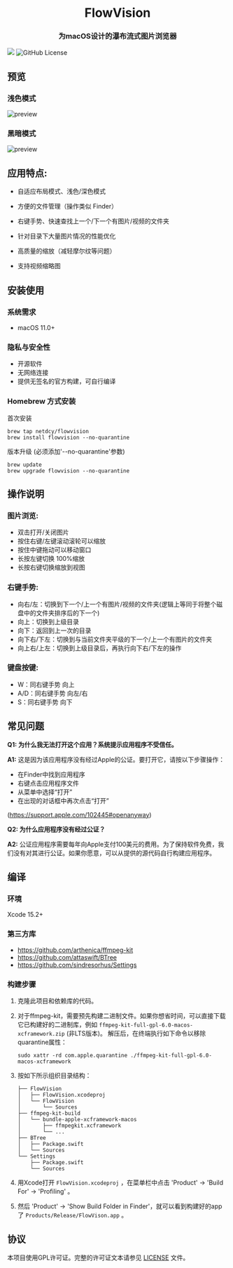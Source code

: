 <p align="center">
<h1 align="center">FlowVision</h1>
<h3 align="center">为macOS设计的瀑布流式图片浏览器</h3> 
</p>

[![](https://img.shields.io/github/release/netdcy/FlowVision.svg)](https://github.com/netdcy/FlowVision/releases/latest?color=blue "GitHub release") ![GitHub License](https://img.shields.io/github/license/netdcy/FlowVision?color=blue)

## 预览

### 浅色模式
![preview](https://netdcy.github.io/FlowVision/docs/preview_2.png)

### 黑暗模式
![preview](https://netdcy.github.io/FlowVision/docs/preview_1.png)

## 应用特点:

 - 自适应布局模式、浅色/深色模式

 - 方便的文件管理（操作类似 Finder）

 - 右键手势、快速查找上一个/下一个有图片/视频的文件夹

 - 针对目录下大量图片情况的性能优化

 - 高质量的缩放（减轻摩尔纹等问题）

 - 支持视频缩略图

## 安装使用

### 系统需求

 - macOS 11.0+

### 隐私与安全性

 - 开源软件
 - 无网络连接
 - 提供无签名的官方构建，可自行编译

### Homebrew 方式安装

首次安装
```
brew tap netdcy/flowvision
brew install flowvision --no-quarantine
```
版本升级 (必须添加'--no-quarantine'参数)
```
brew update
brew upgrade flowvision --no-quarantine
```

## 操作说明

### 图片浏览:
 - 双击打开/关闭图片
 - 按住右键/左键滚动滚轮可以缩放
 - 按住中键拖动可以移动窗口
 - 长按左键切换 100%缩放
 - 长按右键切换缩放到视图
### 右键手势:
 - 向右/左：切换到下一个/上一个有图片/视频的文件夹(逻辑上等同于将整个磁盘中的文件夹排序后的下一个)
 - 向上：切换到上级目录
 - 向下：返回到上一次的目录
 - 向下右/下左：切换到与当前文件夹平级的下一个/上一个有图片的文件夹
 - 向上右/上左：切换到上级目录后，再执行向下右/下左的操作
### 键盘按键:
 - W：同右键手势 向上
 - A/D：同右键手势 向左/右
 - S：同右键手势 向下

## 常见问题

**Q1: 为什么我无法打开这个应用？系统提示应用程序不受信任。**

**A1:** 这是因为该应用程序没有经过Apple的公证。要打开它，请按以下步骤操作：
- 在Finder中找到应用程序
- 右键点击应用程序文件
- 从菜单中选择“打开”
- 在出现的对话框中再次点击“打开”

(https://support.apple.com/102445#openanyway)

**Q2: 为什么应用程序没有经过公证？**

**A2:** 公证应用程序需要每年向Apple支付100美元的费用。为了保持软件免费，我们没有对其进行公证。如果你愿意，可以从提供的源代码自行构建应用程序。

## 编译

### 环境

Xcode 15.2+

### 第三方库

 - https://github.com/arthenica/ffmpeg-kit
 - https://github.com/attaswift/BTree
 - https://github.com/sindresorhus/Settings

### 构建步骤

1. 克隆此项目和依赖库的代码。
2. 对于ffmpeg-kit，需要预先构建二进制文件。如果你想省时间，可以直接下载它已构建好的二进制库，例如 `ffmpeg-kit-full-gpl-6.0-macos-xcframework.zip` (非LTS版本)。 解压后，在终端执行如下命令以移除quarantine属性：

    ```
    sudo xattr -rd com.apple.quarantine ./ffmpeg-kit-full-gpl-6.0-macos-xcframework
    ```

3. 按如下所示组织目录结构：

    ```
    ├── FlowVision
    │   ├── FlowVision.xcodeproj
    │   └── FlowVision
    │       └── Sources
    ├── ffmpeg-kit-build
    │   └── bundle-apple-xcframework-macos
    │       ├── ffmpegkit.xcframework
    │       └── ...
    ├── BTree
    │   ├── Package.swift
    │   └── Sources
    └── Settings
        ├── Package.swift
        └── Sources
    ```

4. 用Xcode打开 `FlowVision.xcodeproj` ，在菜单栏中点击 'Product' -> 'Build For' -> 'Profiling' 。
5. 然后 'Product' -> 'Show Build Folder in Finder'，就可以看到构建好的app了 `Products/Release/FlowVison.app` 。

## 协议

本项目使用GPL许可证。完整的许可证文本请参见 [LICENSE](https://github.com/netdcy/FlowVision/blob/main/LICENSE) 文件。
